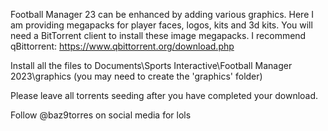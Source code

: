 Football Manager 23 can be enhanced by adding various graphics. Here I am providing megapacks for player faces, logos, kits and 3d kits.
You will need a BitTorrent client to install these image megapacks. I recommend qBittorrent: https://www.qbittorrent.org/download.php

Install all the files to Documents\Sports Interactive\Football Manager 2023\graphics
(you may need to create the 'graphics' folder)

Please leave all torrents seeding after you have completed your download.

Follow @baz9torres on social media for lols
